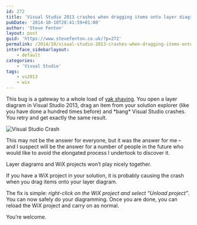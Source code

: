 ```yaml
---
id: 272
title: 'Visual Studio 2013 crashes when dragging items onto layer diagrams'
pubDate: '2014-10-10T20:41:59+01:00'
author: 'Steve Fenton'
layout: post
guid: 'https://www.stevefenton.co.uk/?p=272'
permalink: /2014/10/visual-studio-2013-crashes-when-dragging-items-onto-layer-diagrams/
interface_sidebarlayout:
    - default
categories:
    - 'Visual Studio'
tags:
    - vs2013
    - wix
---
```


This bug is a gateway to a whole load of [yak shaving](/Content/Blog/Date/201408/Blog/The-Many-Manifestations-of-Yak-Shaving/). You open a layer diagram in Visual Studio 2013, drag an item from your solution explorer (like you have done a hundred times before) and \*bang\* Visual Studio crashes. You retry and get exactly the same result.

![Visual Studio Crash](https://www.stevefenton.co.uk/wp-content/uploads/2015/07/VisualStudioCrash.png)

This may not be the answer for everyone, but it was the answer for me – and I suspect will be the answer for a number of people in the future who would like to avoid the elongated process I undertook to discover it.

Layer diagrams and WiX projects won’t play nicely together.

If you have a WiX project in your solution, it is probably causing the crash when you drag items onto your layer diagram.

The fix is simple: *right-click on the WiX project and select “Unload project”*. You can now safely do your diagramming. Once you are done, you can reload the WiX project and carry on as normal.

You’re welcome.